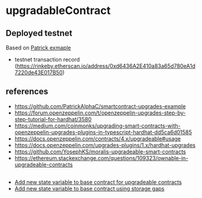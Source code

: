 # upgradableContract

## Deployed testnet
Based on [Patrick exmaple](https://github.com/PatrickAlphaC/smartcontract-upgrades-example)
- testnet transaction record (https://rinkeby.etherscan.io/address/0xd6436A2E410a83a65d780eA1d7220de43E017B50)

## references
- https://github.com/PatrickAlphaC/smartcontract-upgrades-example
- https://forum.openzeppelin.com/t/openzeppelin-upgrades-step-by-step-tutorial-for-hardhat/3580
- https://medium.com/coinmonks/upgrading-smart-contracts-with-openzeppelin-upgrades-plugins-in-typescript-hardhat-dd5ca6d01585
- https://docs.openzeppelin.com/contracts/4.x/upgradeable#usage
- https://docs.openzeppelin.com/upgrades-plugins/1.x/hardhat-upgrades
- https://github.com/YosephKS/moralis-upgradeable-smart-contracts
- https://ethereum.stackexchange.com/questions/109323/ownable-in-upgradeable-contracts

##
- [Add new state variable to base contract for upgradeable contracts](https://forum.openzeppelin.com/t/add-new-state-variable-to-base-contract-for-upgradeable-contracts/3502/7)
- [Add new state variable to base contract using storage gaps](https://forum.openzeppelin.com/t/add-new-state-variable-to-base-contract-using-storage-gaps/5589)
